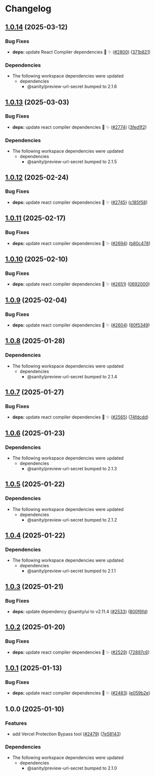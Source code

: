 # Changelog

## [1.0.14](https://github.com/sanity-io/visual-editing/compare/vercel-protection-bypass-v1.0.13...vercel-protection-bypass-v1.0.14) (2025-03-12)


### Bug Fixes

* **deps:** update React Compiler dependencies 🤖 ✨ ([#2800](https://github.com/sanity-io/visual-editing/issues/2800)) ([371b821](https://github.com/sanity-io/visual-editing/commit/371b821a2dcf0d31f6521e7a67c58586c658861b))


### Dependencies

* The following workspace dependencies were updated
  * dependencies
    * @sanity/preview-url-secret bumped to 2.1.6

## [1.0.13](https://github.com/sanity-io/visual-editing/compare/vercel-protection-bypass-v1.0.12...vercel-protection-bypass-v1.0.13) (2025-03-03)


### Bug Fixes

* **deps:** update react compiler dependencies 🤖 ✨ ([#2774](https://github.com/sanity-io/visual-editing/issues/2774)) ([3fed1f2](https://github.com/sanity-io/visual-editing/commit/3fed1f28be50a96ab84a9b38fe09129dcfd35120))


### Dependencies

* The following workspace dependencies were updated
  * dependencies
    * @sanity/preview-url-secret bumped to 2.1.5

## [1.0.12](https://github.com/sanity-io/visual-editing/compare/vercel-protection-bypass-v1.0.11...vercel-protection-bypass-v1.0.12) (2025-02-24)


### Bug Fixes

* **deps:** update react compiler dependencies 🤖 ✨ ([#2745](https://github.com/sanity-io/visual-editing/issues/2745)) ([c185f58](https://github.com/sanity-io/visual-editing/commit/c185f580b323fc168c42ea625d0b7e638d47a6be))

## [1.0.11](https://github.com/sanity-io/visual-editing/compare/vercel-protection-bypass-v1.0.10...vercel-protection-bypass-v1.0.11) (2025-02-17)


### Bug Fixes

* **deps:** update react compiler dependencies 🤖 ✨ ([#2694](https://github.com/sanity-io/visual-editing/issues/2694)) ([b80c478](https://github.com/sanity-io/visual-editing/commit/b80c478c7e88d45bf730f67f01cb0bbbe3a70aba))

## [1.0.10](https://github.com/sanity-io/visual-editing/compare/vercel-protection-bypass-v1.0.9...vercel-protection-bypass-v1.0.10) (2025-02-10)


### Bug Fixes

* **deps:** update react compiler dependencies 🤖 ✨ ([#2651](https://github.com/sanity-io/visual-editing/issues/2651)) ([0692000](https://github.com/sanity-io/visual-editing/commit/069200095a0e0616b9f81c1b20c937e99ad4d8ad))

## [1.0.9](https://github.com/sanity-io/visual-editing/compare/vercel-protection-bypass-v1.0.8...vercel-protection-bypass-v1.0.9) (2025-02-04)


### Bug Fixes

* **deps:** update react compiler dependencies 🤖 ✨ ([#2604](https://github.com/sanity-io/visual-editing/issues/2604)) ([60f5349](https://github.com/sanity-io/visual-editing/commit/60f534928cca0aaf1bf429f13cc56c5658fa9219))

## [1.0.8](https://github.com/sanity-io/visual-editing/compare/vercel-protection-bypass-v1.0.7...vercel-protection-bypass-v1.0.8) (2025-01-28)


### Dependencies

* The following workspace dependencies were updated
  * dependencies
    * @sanity/preview-url-secret bumped to 2.1.4

## [1.0.7](https://github.com/sanity-io/visual-editing/compare/vercel-protection-bypass-v1.0.6...vercel-protection-bypass-v1.0.7) (2025-01-27)


### Bug Fixes

* **deps:** update react compiler dependencies 🤖 ✨ ([#2565](https://github.com/sanity-io/visual-editing/issues/2565)) ([74fdcdd](https://github.com/sanity-io/visual-editing/commit/74fdcddacb7ef02748cf729b67c6cdbb4c3647e2))

## [1.0.6](https://github.com/sanity-io/visual-editing/compare/vercel-protection-bypass-v1.0.5...vercel-protection-bypass-v1.0.6) (2025-01-23)


### Dependencies

* The following workspace dependencies were updated
  * dependencies
    * @sanity/preview-url-secret bumped to 2.1.3

## [1.0.5](https://github.com/sanity-io/visual-editing/compare/vercel-protection-bypass-v1.0.4...vercel-protection-bypass-v1.0.5) (2025-01-22)


### Dependencies

* The following workspace dependencies were updated
  * dependencies
    * @sanity/preview-url-secret bumped to 2.1.2

## [1.0.4](https://github.com/sanity-io/visual-editing/compare/vercel-protection-bypass-v1.0.3...vercel-protection-bypass-v1.0.4) (2025-01-22)


### Dependencies

* The following workspace dependencies were updated
  * dependencies
    * @sanity/preview-url-secret bumped to 2.1.1

## [1.0.3](https://github.com/sanity-io/visual-editing/compare/vercel-protection-bypass-v1.0.2...vercel-protection-bypass-v1.0.3) (2025-01-21)


### Bug Fixes

* **deps:** update dependency @sanity/ui to v2.11.4 ([#2533](https://github.com/sanity-io/visual-editing/issues/2533)) ([800f6fd](https://github.com/sanity-io/visual-editing/commit/800f6fd468dfe79e6db0cb76cfa38e02d2af85df))

## [1.0.2](https://github.com/sanity-io/visual-editing/compare/vercel-protection-bypass-v1.0.1...vercel-protection-bypass-v1.0.2) (2025-01-20)


### Bug Fixes

* **deps:** update react compiler dependencies 🤖 ✨ ([#2529](https://github.com/sanity-io/visual-editing/issues/2529)) ([72897c6](https://github.com/sanity-io/visual-editing/commit/72897c6ee5529611788d39626f7bb7329a47a9a5))

## [1.0.1](https://github.com/sanity-io/visual-editing/compare/vercel-protection-bypass-v1.0.0...vercel-protection-bypass-v1.0.1) (2025-01-13)


### Bug Fixes

* **deps:** update react compiler dependencies 🤖 ✨ ([#2483](https://github.com/sanity-io/visual-editing/issues/2483)) ([e059b2e](https://github.com/sanity-io/visual-editing/commit/e059b2ee1461c519b1cc042382762b9a060cd103))

## 1.0.0 (2025-01-10)


### Features

* add Vercel Protection Bypass tool ([#2479](https://github.com/sanity-io/visual-editing/issues/2479)) ([7e58143](https://github.com/sanity-io/visual-editing/commit/7e58143e3f70751dbd424641045b218d7e9085b4))


### Dependencies

* The following workspace dependencies were updated
  * dependencies
    * @sanity/preview-url-secret bumped to 2.1.0
